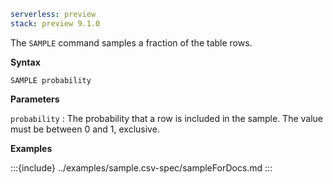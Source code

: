 ```yaml {applies_to}
serverless: preview
stack: preview 9.1.0
```

The `SAMPLE` command samples a fraction of the table rows.

**Syntax**

```esql
SAMPLE probability
```

**Parameters**

`probability`
:   The probability that a row is included in the sample. The value must be between 0 and 1, exclusive.

**Examples**

:::{include} ../examples/sample.csv-spec/sampleForDocs.md
:::
